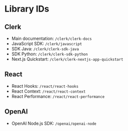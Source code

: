 # Library IDs

## Clerk

- Main documentation: `/clerk/clerk-docs`
- JavaScript SDK: `/clerk/javascript`
- SDK Java: `/clerk/clerk-sdk-java`
- SDK Python: `/clerk/clerk-sdk-python`
- Next.js Quickstart: `/clerk/clerk-nextjs-app-quickstart`

## React

- React Hooks: `/react/react-hooks`
- React Context: `/react/react-context`
- React Performance: `/react/react-performance`

## OpenAI

- OpenAI Node.js SDK: `/openai/openai-node`
